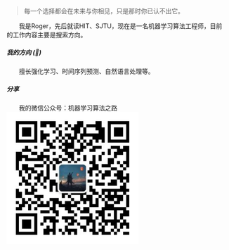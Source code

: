 > 每一个选择都会在未来与你相见，只是那时你已认不出它。

&emsp;&emsp;我是Roger，先后就读HIT、SJTU，现在是一名机器学习算法工程师，目前的工作内容主要是搜索方向。

##### 我的方向 (🚧)  
&emsp;&emsp;擅长强化学习、时间序列预测、自然语言处理等。

##### 分享
&emsp;&emsp;我的微信公众号：机器学习算法之路  
<img src="/img/微信公众号二维码.jpg" width=300 height=300 div align=center />  
